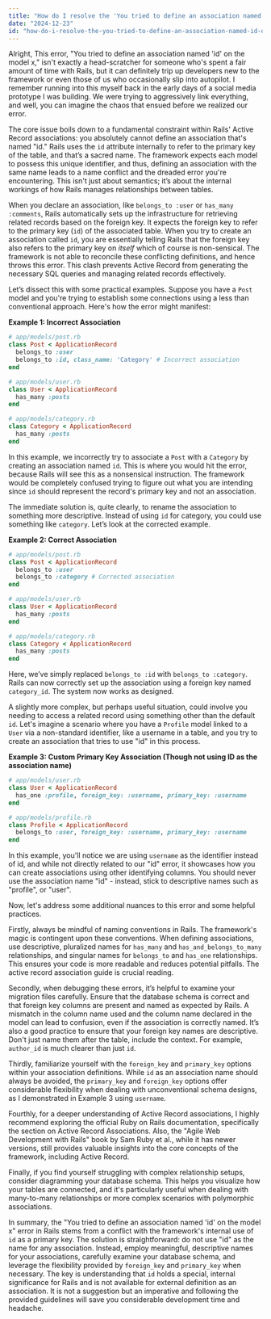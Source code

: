 ```yaml
---
title: "How do I resolve the 'You tried to define an association named id on the model x' error in Rails?"
date: "2024-12-23"
id: "how-do-i-resolve-the-you-tried-to-define-an-association-named-id-on-the-model-x-error-in-rails"
---
```


Alright,  This error, "You tried to define an association named 'id' on the model x," isn't exactly a head-scratcher for someone who's spent a fair amount of time with Rails, but it can definitely trip up developers new to the framework or even those of us who occasionally slip into autopilot. I remember running into this myself back in the early days of a social media prototype I was building. We were trying to aggressively link everything, and well, you can imagine the chaos that ensued before we realized our error.

The core issue boils down to a fundamental constraint within Rails' Active Record associations: you absolutely cannot define an association that's named "id." Rails uses the `id` attribute internally to refer to the primary key of the table, and that’s a sacred name. The framework expects each model to possess this unique identifier, and thus, defining an association with the same name leads to a name conflict and the dreaded error you're encountering. This isn't just about semantics; it’s about the internal workings of how Rails manages relationships between tables.

When you declare an association, like `belongs_to :user` or `has_many :comments`, Rails automatically sets up the infrastructure for retrieving related records based on the foreign key. It expects the foreign key to refer to the primary key (`id`) of the associated table. When you try to create an association called `id`, you are essentially telling Rails that the foreign key also refers to the primary key on *itself* which of course is non-sensical. The framework is not able to reconcile these conflicting definitions, and hence throws this error. This clash prevents Active Record from generating the necessary SQL queries and managing related records effectively.

Let’s dissect this with some practical examples. Suppose you have a `Post` model and you're trying to establish some connections using a less than conventional approach. Here's how the error might manifest:

**Example 1: Incorrect Association**

```ruby
# app/models/post.rb
class Post < ApplicationRecord
  belongs_to :user
  belongs_to :id, class_name: 'Category' # Incorrect association
end

# app/models/user.rb
class User < ApplicationRecord
  has_many :posts
end

# app/models/category.rb
class Category < ApplicationRecord
  has_many :posts
end
```

In this example, we incorrectly try to associate a `Post` with a `Category` by creating an association named `id`. This is where you would hit the error, because Rails will see this as a nonsensical instruction. The framework would be completely confused trying to figure out what you are intending since `id` should represent the record's primary key and not an association.

The immediate solution is, quite clearly, to rename the association to something more descriptive. Instead of using `id` for category, you could use something like `category`. Let’s look at the corrected example.

**Example 2: Correct Association**

```ruby
# app/models/post.rb
class Post < ApplicationRecord
  belongs_to :user
  belongs_to :category # Corrected association
end

# app/models/user.rb
class User < ApplicationRecord
  has_many :posts
end

# app/models/category.rb
class Category < ApplicationRecord
  has_many :posts
end
```

Here, we’ve simply replaced `belongs_to :id` with `belongs_to :category`. Rails can now correctly set up the association using a foreign key named `category_id`. The system now works as designed.

A slightly more complex, but perhaps useful situation, could involve you needing to access a related record using something other than the default `id`. Let's imagine a scenario where you have a `Profile` model linked to a `User` via a non-standard identifier, like a username in a table, and you try to create an association that tries to use "id" in this process.

**Example 3: Custom Primary Key Association (Though not using ID as the association name)**

```ruby
# app/models/user.rb
class User < ApplicationRecord
  has_one :profile, foreign_key: :username, primary_key: :username
end

# app/models/profile.rb
class Profile < ApplicationRecord
  belongs_to :user, foreign_key: :username, primary_key: :username
end
```

In this example, you'll notice we are using `username` as the identifier instead of id, and while not directly related to our "id" error, it showcases how you can create associations using other identifying columns. You should never use the association name "id" - instead, stick to descriptive names such as "profile", or "user".

Now, let's address some additional nuances to this error and some helpful practices.

Firstly, always be mindful of naming conventions in Rails. The framework's magic is contingent upon these conventions. When defining associations, use descriptive, pluralized names for `has_many` and `has_and_belongs_to_many` relationships, and singular names for `belongs_to` and `has_one` relationships. This ensures your code is more readable and reduces potential pitfalls. The active record association guide is crucial reading.

Secondly, when debugging these errors, it’s helpful to examine your migration files carefully. Ensure that the database schema is correct and that foreign key columns are present and named as expected by Rails. A mismatch in the column name used and the column name declared in the model can lead to confusion, even if the association is correctly named. It’s also a good practice to ensure that your foreign key names are descriptive. Don't just name them after the table, include the context. For example, `author_id` is much clearer than just `id`.

Thirdly, familiarize yourself with the `foreign_key` and `primary_key` options within your association definitions. While `id` as an association name should always be avoided, the `primary_key` and `foreign_key` options offer considerable flexibility when dealing with unconventional schema designs, as I demonstrated in Example 3 using `username`.

Fourthly, for a deeper understanding of Active Record associations, I highly recommend exploring the official Ruby on Rails documentation, specifically the section on Active Record Associations. Also, the "Agile Web Development with Rails" book by Sam Ruby et al., while it has newer versions, still provides valuable insights into the core concepts of the framework, including Active Record.

Finally, if you find yourself struggling with complex relationship setups, consider diagramming your database schema. This helps you visualize how your tables are connected, and it's particularly useful when dealing with many-to-many relationships or more complex scenarios with polymorphic associations.

In summary, the "You tried to define an association named 'id' on the model x" error in Rails stems from a conflict with the framework's internal use of `id` as a primary key. The solution is straightforward: do not use "id" as the name for any association. Instead, employ meaningful, descriptive names for your associations, carefully examine your database schema, and leverage the flexibility provided by `foreign_key` and `primary_key` when necessary. The key is understanding that `id` holds a special, internal significance for Rails and is not available for external definition as an association. It is not a suggestion but an imperative and following the provided guidelines will save you considerable development time and headache.
